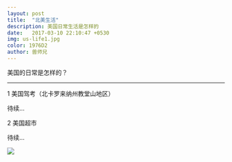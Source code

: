 ```yaml
---
layout: post
title:  "北美生活"
description: 美国日常生活是怎样的
date:   2017-03-10 22:10:47 +0530
img: us-life1.jpg
color: 1976D2
author: 兽师兄
---
```


美国的日常是怎样的？

---
1 美国驾考（北卡罗来纳州教堂山地区）

待续...

2 美国超市

待续...


![]({{site.baseurl}}/images/us-life2.jpg)
